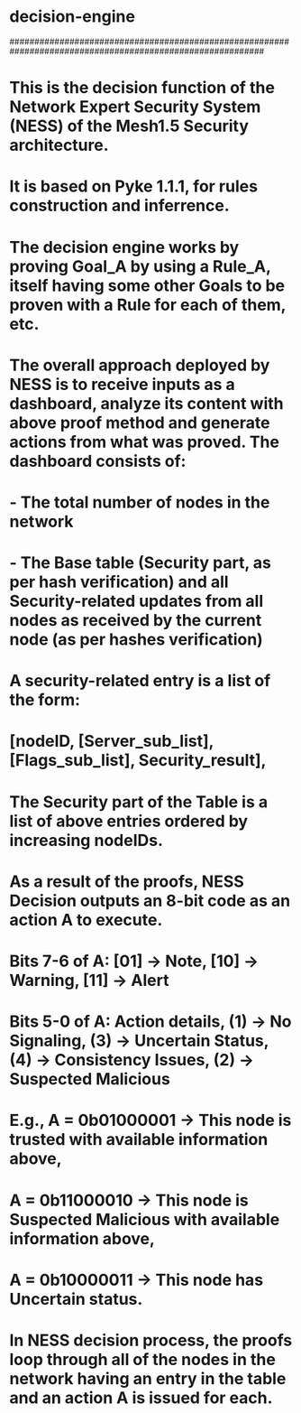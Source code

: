# decision-engine
###########################################################################################################
#
# This is the decision function of the Network Expert Security System (NESS) of the Mesh1.5 Security architecture.
#
# It is based on Pyke 1.1.1, for rules construction and inferrence.
# The decision engine works by proving Goal_A by using a Rule_A, itself having some other Goals to be proven with a Rule for each of them, etc.
#
# The overall approach deployed by NESS is to receive inputs as a dashboard, analyze its content with above proof method and generate actions from what was proved. The dashboard consists of:
#        - The total number of nodes in the network
#        - The Base table (Security part, as per hash verification) and all Security-related updates from all nodes as received by the current node (as per hashes verification)
#               A security-related entry is a list of the form:
#                   [nodeID, [Server_sub_list], [Flags_sub_list], Security_result],
#               The Security part of the Table is a list of above entries ordered by increasing nodeIDs.
#
# As a result of the proofs, NESS Decision outputs an 8-bit code as an action A to execute.
# Bits 7-6 of A: [01] -> Note, [10] -> Warning, [11] -> Alert
# Bits 5-0 of A: Action details, (1) -> No Signaling, (3) -> Uncertain Status, (4) -> Consistency Issues, (2) -> Suspected Malicious
#        E.g., A = 0b01000001 -> This node is trusted with available information above,
#              A = 0b11000010 -> This node is Suspected Malicious with available information above,
#              A = 0b10000011 -> This node has Uncertain status.
#
# In NESS decision process, the proofs loop through all of the nodes in the network having an entry in the table and an action A is issued for each.
#
